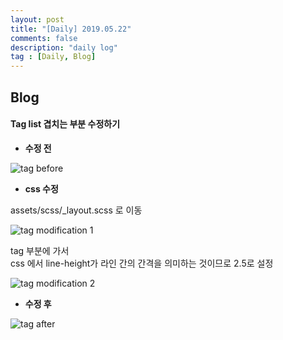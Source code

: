 ```yaml
---
layout: post
title: "[Daily] 2019.05.22"
comments: false
description: "daily log"
tag : [Daily, Blog]
---
```


## Blog
#### Tag list 겹치는 부분 수정하기

- **수정 전**<br>

![tag before](https://krispedia.github.io/assets/images/tag_before.jpg)

- **css 수정**<br>

assets/scss/_layout.scss 로 이동<br>

![tag modification 1](https://krispedia.github.io/assets/images/tag_modification_1.jpg)

tag 부분에 가서 <br>
css 에서 line-height가 라인 간의 간격을 의미하는 것이므로 2.5로 설정<br>

![tag modification 2](https://krispedia.github.io/assets/images/tag_modification_2.jpg)


- **수정 후**<br>

![tag after](https://krispedia.github.io/assets/images/tag_after.jpg)